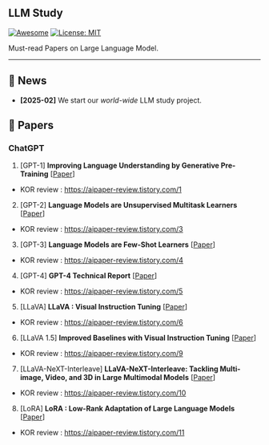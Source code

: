 ## LLM Study

[![Awesome](https://awesome.re/badge.svg)](https://github.com/pitlover/LLM_study) 
[![License: MIT](https://img.shields.io/badge/License-MIT-green.svg)](https://opensource.org/licenses/MIT)


Must-read Papers on Large Language Model.

---

## 🔔 News

- **[2025-02]** We start our *world-wide* LLM study project.

## 🌄 Papers

### ChatGPT

1. [GPT-1] **Improving Language Understanding by Generative Pre-Training** [[Paper](https://cdn.openai.com/research-covers/language-unsupervised/language_understanding_paper.pdf)]
  - KOR review :  https://aipaper-review.tistory.com/1
2. [GPT-2] **Language Models are Unsupervised Multitask Learners** [[Paper](https://cdn.openai.com/better-language-models/language_models_are_unsupervised_multitask_learners.pdf)]
  - KOR review : https://aipaper-review.tistory.com/3
3. [GPT-3] **Language Models are Few-Shot Learners** [[Paper](https://arxiv.org/abs/2005.14165)]
  - KOR review : https://aipaper-review.tistory.com/4
4. [GPT-4] **GPT-4 Technical Report** [[Paper](https://arxiv.org/abs/2303.08774)]
  - KOR review : https://aipaper-review.tistory.com/5
5. [LLaVA] **LLaVA : Visual Instruction Tuning** [[Paper](https://arxiv.org/abs/2304.08485)]
  - KOR review : https://aipaper-review.tistory.com/6
6. [LLaVA 1.5] **Improved Baselines with Visual Instruction Tuning** [[Paper](https://arxiv.org/abs/2310.03744)]
  - KOR review : https://aipaper-review.tistory.com/9
7. [LLaVA-NeXT-Interleave] **LLaVA-NeXT-Interleave: Tackling Multi-image, Video, and 3D in Large Multimodal Models** [[Paper](https://arxiv.org/abs/2407.07895)]
  - KOR review : https://aipaper-review.tistory.com/10
8. [LoRA] **LoRA : Low-Rank Adaptation of Large Language Models** [[Paper](https://arxiv.org/abs/2106.09685)]
  - KOR review : https://aipaper-review.tistory.com/11
